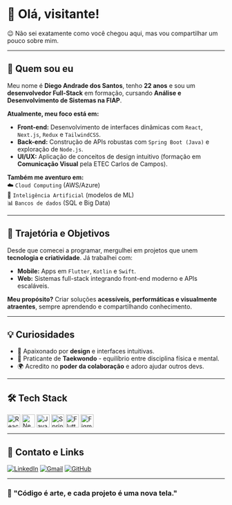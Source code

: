 # 👋 Olá, visitante!  

😉 Não sei exatamente como você chegou aqui, mas vou compartilhar um pouco sobre mim.  

---

## 🌟 **Quem sou eu**  

Meu nome é **Diego Andrade dos Santos**, tenho **22 anos** e sou um **desenvolvedor Full-Stack** em formação, cursando **Análise e Desenvolvimento de Sistemas na FIAP**.  

**Atualmente, meu foco está em:**  
- **Front-end:** Desenvolvimento de interfaces dinâmicas com `React`, `Next.js`, `Redux` e `TailwindCSS`.  
- **Back-end:** Construção de APIs robustas com `Spring Boot (Java)` e exploração de `Node.js`.  
- **UI/UX:** Aplicação de conceitos de design intuitivo (formação em **Comunicação Visual** pela ETEC Carlos de Campos).  

**Também me aventuro em:**  
☁️ `Cloud Computing` (AWS/Azure)  
🤖 `Inteligência Artificial` (modelos de ML)  
📊 `Bancos de dados` (SQL e Big Data)  

---

## 🚀 **Trajetória e Objetivos**  

Desde que comecei a programar, mergulhei em projetos que unem **tecnologia e criatividade**. Já trabalhei com:  
- **Mobile:** Apps em `Flutter`, `Kotlin` e `Swift`.  
- **Web:** Sistemas full-stack integrando front-end moderno e APIs escaláveis.  

**Meu propósito?** Criar soluções **acessíveis, performáticas e visualmente atraentes**, sempre aprendendo e compartilhando conhecimento.  

---

## 💡 **Curiosidades**  

- 🎨 Apaixonado por **design** e interfaces intuitivas.  
- 🥋 Praticante de **Taekwondo** - equilíbrio entre disciplina física e mental. 
- 🌍 Acredito no **poder da colaboração** e adoro ajudar outros devs.  

---

## 🛠 **Tech Stack**  

<div style="display: inline_block">  
  <img align="center" alt="React" height="30" src="https://cdn.jsdelivr.net/gh/devicons/devicon/icons/react/react-original.svg">  
  <img align="center" alt="Next.js" height="30" src="https://cdn.jsdelivr.net/gh/devicons/devicon/icons/nextjs/nextjs-original.svg">  
  <img align="center" alt="Java" height="30" src="https://cdn.jsdelivr.net/gh/devicons/devicon/icons/java/java-original.svg">  
  <img align="center" alt="Spring" height="30" src="https://cdn.jsdelivr.net/gh/devicons/devicon/icons/spring/spring-original.svg">  
  <img align="center" alt="Flutter" height="30" src="https://cdn.jsdelivr.net/gh/devicons/devicon/icons/flutter/flutter-original.svg">  
  <img align="center" alt="Figma" height="30" src="https://cdn.jsdelivr.net/gh/devicons/devicon/icons/figma/figma-original.svg">    
</div>  

---

## 📌 **Contato e Links**  

[![LinkedIn](https://img.shields.io/badge/LinkedIn-0077B5?style=for-the-badge&logo=linkedin&logoColor=white)](https://www.linkedin.com/in/andradedossantosdiego/)
[![Gmail](https://img.shields.io/badge/Gmail-D14836?style=for-the-badge&logo=gmail&logoColor=white)](mailto:contato.andradediego@gmail.com)
[![GitHub](https://img.shields.io/badge/GitHub-100000?style=for-the-badge&logo=github&logoColor=white)](https://github.com/diandrade)  

---

### 🌠 **"Código é arte, e cada projeto é uma nova tela."**  
